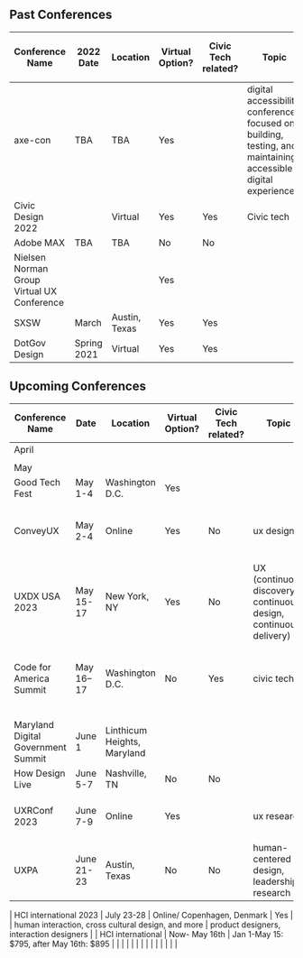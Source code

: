 <h2> Past Conferences </h2>

| Conference Name | 2022 Date | Location | Virtual Option? | Civic Tech related? | Topic | Who are attendees | Proposal Due Date | Host | Registration Date | Price | Link | Have Fearless folks attended? |
| --- | --- | --- | --- | --- | --- | --- | --- | --- | --- | --- | --- | --- |
| axe-con | TBA | TBA | Yes |  | digital accessibility conference focused on building, testing, and maintaining accessible digital experiences. | developers, designers, business users, and accessibility professionals of all experience levels |  | Deque |  | Free | https://www.deque.com/axe-con/ | Yes |
| Civic Design 2022 |  | Virtual | Yes | Yes | Civic tech |  |  | Rosenfeld Media |  |  |  |  |
| Adobe MAX | TBA | TBA | No | No |  |  |  |  |  |  |  |  |
| Nielsen Norman Group Virtual UX Conference |  |  | Yes |  |  |  |  |  |  |  |  |  |
| SXSW | March | Austin, Texas | Yes | Yes |  |  |  | SXSW |  |  |  | Yes |
| DotGov Design | Spring 2021 | Virtual | Yes | Yes |  |  |  |  |  |  |  |  |

<h2> Upcoming Conferences </h2>

| Conference Name | Date | Location | Virtual Option? | Civic Tech related? | Topic | Who are attendees                                               | Proposal Due Date | Host   | Registration Date     | Price   |
|------------------------------------|----------------|---------------------------|----------------|---------------------|---------------------------------------------------|-----------------------------------------------------------------------------------------------------------------------------|-------------------|--------------------------|-----------------------|---------------------------|
| April   |  |  |  |   |   |  |  |  |
|                                    |                |                           |                |                     |                                                   |                                                                                                                             |                   |                          |                       |                            |
| May                                |                |                           |                |                     |                                                   |                                                                                                                             |                   |                          |                       |                            |
| Good Tech Fest | May 1-4 | Washington D.C.| Yes | |   |     |   |     |  |       |
| ConveyUX  | May 2-4  | Online  | Yes            | No                  | ux design  | ux researchers, product designers                              | | Blink Now                | full conference: $495, on demand $295 | 
| UXDX USA 2023                      | May 15-17      | New York, NY              | Yes            | No                  | UX (continuous discovery, continuous design, continuous delivery) | UX professionals and those interested in UX                                                                                  | Not listed        | UXDX                     | Today - May 15        | Variable, based on attendance needs |
| Code for America Summit            | May 16–17      | Washington D.C.           | No             | Yes                 | civic tech                                        | public servants, technologists, organizers, and civic tech enthusiasts                                                      | Closed            | Code for America         | April 10–May 12       | $599.00                   |
|                                    |                |                           |                |                     |                                                   |                                                                                                                             |                   |                          |                       |                            ||                   |                          |                       |                            |
| Maryland Digital Government Summit | June 1         | Linthicum Heights, Maryland |                |                     |                                                   | Open to Public Sector only.                                                                                                   |                   |                          |                       |                            |
| How Design Live                    | June 5-7       | Nashville, TN             | No             | No                  |                                                   |                                                                                                                             |                   |                          | $1,395                |                            |
| UXRConf 2023                       | June 7-9       | Online                    | Yes            |                     | ux research                                       | user researchers, ux practitioners                                                                                            |                   |                          |                       |                            |
| UXPA                               | June 21-23     | Austin, Texas             | No             | No                  | human-centered design, leadership, research       | Product designers, researchers                                                                                                |                   |                          | $1,900                |                            |

| HCI international 2023             | July 23-28     | Online/ Copenhagen, Denmark | Yes            |                     | human interaction, cross cultural design, and more | product designers, interaction designers                                                                                     |                   | HCI international        | Now- May 16th         | Jan 1-May 15: $795, after May 16th: $895 |
|                                    |                |                           |                |                     |                                                   |                                                                                                                             |                   |                          |                       |                            |
|

